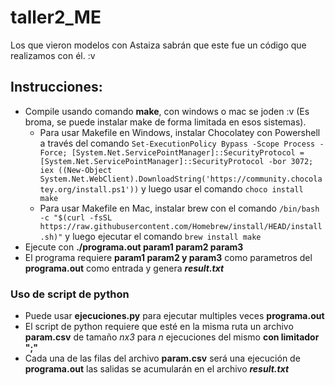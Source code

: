 # taller2_ME

Los que vieron modelos con Astaiza sabrán que este fue un código que realizamos con él. :v

## Instrucciones:

* Compile usando comando **make**, con windows o mac se joden :v (Es broma, se puede instalar make de forma limitada en esos sistemas).
  * Para usar Makefile en Windows, instalar Chocolatey con Powershell a través del comando `Set-ExecutionPolicy Bypass -Scope Process -Force; [System.Net.ServicePointManager]::SecurityProtocol = [System.Net.ServicePointManager]::SecurityProtocol -bor 3072; iex ((New-Object System.Net.WebClient).DownloadString('https://community.chocolatey.org/install.ps1'))` y luego usar el comando `choco install make`
  * Para usar Makefile en Mac, instalar brew con el comando `/bin/bash -c "$(curl -fsSL https://raw.githubusercontent.com/Homebrew/install/HEAD/install.sh)"` y luego ejecutar el comando `brew install make`
* Ejecute con **./programa.out param1 param2 param3**
* El programa requiere **param1 param2 y param3** como parametros del **programa.out** como entrada y genera **_result.txt_**

### Uso de script de python

* Puede usar **ejecuciones.py** para ejecutar multiples veces **programa.out**
* El script de python requiere que esté en la misma ruta un archivo **param.csv** de tamaño _nx3_ para _n_ ejecuciones del mismo **con limitador ";"**
* Cada una de las filas del archivo **param.csv** será una ejecución de **programa.out** las salidas se acumularán en el archivo **_result.txt_**

